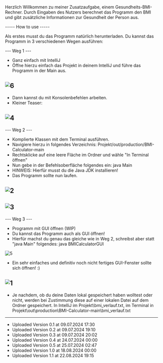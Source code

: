 Herzlich Willkommen zu meiner Zusatzaufgabe, einem Gesundheits-BMI-Rechner.
Durch Eingaben des Nutzers berechnet das Programm den BMI und gibt zusätzliche Informationen zur Gesundheit der Person aus.

----- How to use -----

Als erstes musst du das Programm natürlich herunterladen.
Du kannst das Programm in 3 verschiedenen Wegen ausführen:

--- Weg 1 ---
- Ganz einfach mit IntelliJ 
- Öffne hierzu einfach das Projekt in deinem IntelliJ und führe das Programm in der Main aus. 

![6](https://github.com/user-attachments/assets/3017b07e-4afc-4b26-8797-23a595f6611a)
-
- Dann kannst du mit Konsolenbefehlen arbeiten. 
- Kleiner Teaser: 

![4](https://github.com/user-attachments/assets/9014d5fa-6430-4ed3-95e9-d58d5751644a)
-

--- Weg 2 ---
- Komplierte Klassen mit dem Terminal ausführen. 
- Navigiere hierzu in folgendes Verzeichnis: Projekt/out/production/BMI-Calculator-main 
- Rechtsklicke auf eine leere Fläche im Ordner und wähle "In Terminal öffnen" 
- Nun gebe in der Befehlsoberfläche folgendes ein: java Main
- HINWEIS: Hierfür musst du die Java JDK installieren!
- Das Programm sollte nun laufen. 

![2](https://github.com/user-attachments/assets/3e50942f-deb6-47c3-9610-ad079fae0d91)
-
![3](https://github.com/user-attachments/assets/0ddc15ea-9604-45d0-a3e2-448e2e71fb6d)
-


--- Weg 3 ---
- Programm mit GUI öffnen (WIP) 
- Du kannst das Programm auch als GUI öffnen! 
- Hierfür machst du genau das gleiche wie in Weg 2, schreibst aber statt "java Main" folgendes: java BMICalculatorGUI 

![5](https://github.com/user-attachments/assets/cbe052d2-0927-4e98-870b-3bdde37ae83e)

- Ein sehr einfaches und definitiv noch nicht fertiges GUI-Fenster sollte sich öffnen! :) 

![1](https://github.com/user-attachments/assets/7d2ee80b-6da2-4ad1-9ee5-9bcbda138b39)
-

- Je nachdem, ob du deine Daten lokal gespeichert haben wolltest oder nicht, werden bei Zustimmung diese auf einer lokalen Datei auf dem Ordner gespeichert. In IntelliJ im Projekt\bmi_verlauf.txt, im Terminal in Projekt\out\production\BMI-Calculator-main\bmi_verlauf.txt

----------------------------------------------

- Uploaded Version 0.1 at 09.07.2024 17:30
- Uploaded Version 0.2 at 09.07.2024 19:10
- Uploaded Version 0.3 at 09.07.2024 20:02
- Uploaded Version 0.4 at 24.07.2024 00:00
- Uploaded Version 0.5 at 25.07.2024 02:47
- Uploaded Version 1.0 at 18.08.2024 00:00
- Uploaded Version 1.1 at 22.08.2024 19:15
